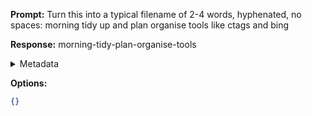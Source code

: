 **Prompt:**
Turn this into a typical filename of  2-4 words, hyphenated, no spaces: morning tidy up and plan organise tools like ctags and bing

**Response:**
morning-tidy-plan-organise-tools

<details><summary>Metadata</summary>

- Duration: 1085 ms
- Datetime: 2024-01-12T13:42:06.024228
- Model: gpt-3.5-turbo-0613

</details>

**Options:**
```json
{}
```

